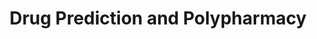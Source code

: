 ---
title: Drug Prediction and Polypharmacy
emoji: 🩺
colorFrom: blue
colorTo: indigo
sdk: streamlit
sdk_version: 1.29.0
python_version: '3.10'
app_file: app.py
short_description: Predicts disease and treatment from patient data.
tags:
- streamlit
- scikit-learn
- medical
- machine-learning
license: mit
pinned: false
---